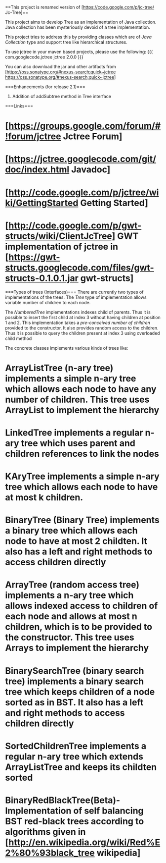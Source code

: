 ==This project is renamed version of [https://code.google.com/p/jc-tree/ Jc-Tree]==

This project aims to develop Tree as an implementation of Java collection. Java collection has been mysteriously devoid of a tree implementation.

This project tries to address this by providing classes which are of *Java Collection* type and support tree like hierarchical structures.

To use jctree in your maven based projects, please use the following:
{{{
<dependency>
  <groupId>com.googlecode.jctree</groupId>
  <artifactId>jctree</artifactId>
  <version>2.0.0</version>
</dependency>
}}}

You can also download the jar and other artifacts from [https://oss.sonatype.org/#nexus-search;quick~jctree https://oss.sonatype.org/#nexus-search;quick~jctree]

===Enhancements (for release 2.1)===
1. Addition of addSubtree method in Tree interface

===Links===
  # [https://groups.google.com/forum/#!forum/jctree Jctree Forum]
  # [https://jctree.googlecode.com/git/doc/index.html Javadoc]
  # [http://code.google.com/p/jctree/wiki/GettingStarted Getting Started]
  # [http://code.google.com/p/gwt-structs/wiki/ClientJcTree] GWT implementation of jctree in [https://gwt-structs.googlecode.com/files/gwt-structs-0.1.0.1.jar gwt-structs]

===Types of trees (Interfaces)===
There are currently two types of implementations of the trees. The *Tree* type of implementation allows variable number of children to each node.

The *NumberedTree* implementations indexes child of parents. Thus it is possible to insert the first child at index 3 without having children at position 1 and 2. This implementation takes a _pre-conceived number of children_ provided to the constructor. It also provides random access to the children. Thus it is possible to query the children present at index 3 using overloaded child method

The concrete classes implements various kinds of trees like: 

  # ArrayListTree (n-ary tree) implements a simple n-ary tree which allows each node to have any number of children. This tree uses ArrayList to implement the hierarchy
  # LinkedTree implements a regular n-ary tree which uses parent and children references to link the nodes
  # KAryTree implements a simple n-ary tree which allows each node to have at most k children.
  # BinaryTree (Binary Tree) implements a binary tree which allows each node to have at most 2 childten. It also has a left and right methods to access children directly
  # ArrayTree (random access tree) implements a n-ary tree which allows indexed access to children of each node and allows at most n children, which is to be provided to the constructor. This tree uses Arrays to implement the hierarchy
  # BinarySearchTree (binary search tree) implements a binary search tree which keeps children of a node sorted as in BST. It also has a left and right methods to access children directly
  # SortedChildrenTree implements a regular n-ary tree which extends ArrayListTree and keeps its childten sorted
  # BinaryRedBlackTree(Beta)- Implementation of self balancing BST red-black trees according to algorithms given in [http://en.wikipedia.org/wiki/Red%E2%80%93black_tree wikipedia]
